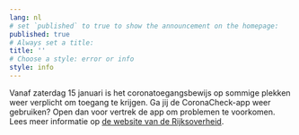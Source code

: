 ```yaml
---
lang: nl
# set `published` to true to show the announcement on the homepage:
published: true
# Always set a title:
title: ''
# Choose a style: error or info
style: info
---
```

Vanaf zaterdag 15 januari is het coronatoegangsbewijs op sommige plekken weer verplicht om toegang te krijgen. Ga jij de CoronaCheck-app weer gebruiken? Open dan voor vertrek de app om problemen te voorkomen. Lees meer informatie op <a href="https://www.rijksoverheid.nl/coronamaatregelen" rel="noopener noreferrer" target="_blank">de website van de Rijksoverheid</a>.
